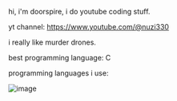 hi, i'm doorspire, i do youtube coding stuff.

yt channel: https://www.youtube.com/@nuzi330

i really like murder drones.

best programming language: C

programming languages i use:

![image](https://github.com/user-attachments/assets/3535a7cb-56f6-4b98-adb9-bdeffd97a0ca)


<!---
DoorSpire/DoorSpire is a ✨ special ✨ repository because its `README.md` (this file) appears on your GitHub profile.
You can click the Preview link to take a look at your changes.
--->
